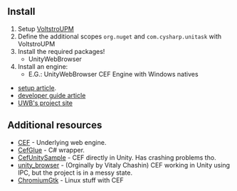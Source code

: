 ## Install

1. Setup [VoltstroUPM](https://github.com/Voltstro/VoltstroUPM#setup)
2. Define the additional scopes `org.nuget` and `com.cysharp.unitask` with VoltstroUPM
3. Install the required packages!
    - UnityWebBrowser
4. Install an engine:
    - E.G.: UnityWebBrowser CEF Engine with Windows natives

- [setup article](https://projects.voltstro.dev/UnityWebBrowser/articles/user/setup/).
- [developer guide article](https://projects.voltstro.dev/UnityWebBrowser/articles/dev/dev-guide/)
- [UWB's project site](https://projects.voltstro.dev/UnityWebBrowser/articles/)

## Additional resources

- [CEF](https://bitbucket.org/chromiumembedded/cef/src/master/) - Underlying web engine.
- [CefGlue](https://gitlab.com/xiliumhq/chromiumembedded/cefglue) - C# wrapper.
- [CefUnitySample](https://github.com/aleab/cef-unity-sample) - CEF directly in Unity. Has crashing problems tho.
- [unity_browser](https://github.com/tunerok/unity_browser) - (Orginally by Vitaly Chashin) CEF working in Unity using IPC, but the project is in a messy state.
- [ChromiumGtk](https://github.com/lunixo/ChromiumGtk) - Linux stuff with CEF
